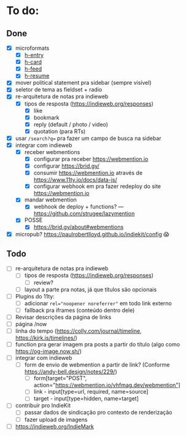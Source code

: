 # To do:

## Done

-   [x] microformats
    -   [x] [h-entry](http://microformats.org/wiki/h-entry)
    -   [x] [h-card](http://microformats.org/wiki/h-card)
    -   [x] [h-feed](http://microformats.org/wiki/h-feed)
    -   [x] [h-resume](http://microformats.org/wiki/h-resume)
-   [x] mover political statement pra sidebar (sempre visível)
-   [x] seletor de tema as fieldset + radio
-   [x] re-arquitetura de notas pra indieweb
    -   [x] tipos de resposta (https://indieweb.org/responses)
        -   [x] like
        -   [x] bookmark
        -   [x] reply (default / photo / video)
        -   [x] quotation (para RTs)
-   [x] usar `/search?q=` pra fazer um campo de busca na sidebar
-   [x] integrar com indieweb
    -   [x] receber webmentions
        -   [x] configurar pra receber https://webmention.io
        -   [x] configurar https://brid.gy/
        -   [x] consumir https://webmention.io através de https://www.11ty.io/docs/data-js/
        -   [x] configurar webhook em pra fazer redeploy do site https://webmention.io
    -   [x] mandar webmention
        -   [x] webhook de deploy + functions? — https://github.com/strugee/lazymention
    -   [x] POSSE
        -   [x] https://brid.gy/about#webmentions
-   [x] micropub? https://paulrobertlloyd.github.io/indiekit/config 😱

## Todo

-   [ ] re-arquitetura de notas pra indieweb
    -   [ ] tipos de resposta (https://indieweb.org/responses)
        -   [ ] review?
    -   [ ] layout a parte pra notas, já que títulos são opcionais
-   [ ] Plugins do 11ty:
    -   [ ] adicionar `rel="noopener noreferrer"` em todo link externo
    -   [ ] fallback pra iframes (conteúdo dentro dele)
-   [ ] Revisar descrições da página de links
-   [ ] página /now
-   [ ] linha do tempo (https://colly.com/journal/timeline, https://kirk.is/timelines/)
-   [ ] function pra gerar imagem pra posts a partir do título (algo como https://og-image.now.sh/)
-   [ ] integrar com indieweb
    -   [ ] form de envio de webmention a partir de link? (Conforme https://andy-bell.design/notes/229/)
        -   [ ] form[target="POST", action="https://webmention.io/vhfmag.dev/webmention"]
        -   [ ] link - input[type=url, required, name=source]
        -   [ ] target - input[type=hidden, name=target]
-   [ ] contribuir pro IndieKit
    -   [ ] passar dados de sindicação pro contexto de renderização
    -   [ ] fazer upload de imagens
-   [ ] https://indieweb.org/IndieMark
